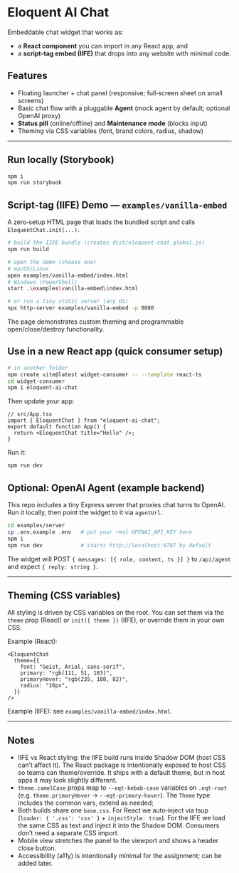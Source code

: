 # Eloquent AI Chat

Embeddable chat widget that works as:

- a **React component** you can import in any React app, and
- a **script‑tag embed (IIFE)** that drops into any website with minimal code.

## Features

- Floating launcher + chat panel (responsive; full‑screen sheet on small screens)
- Basic chat flow with a pluggable **Agent** (mock agent by default; optional OpenAI proxy)
- **Status pill** (online/offline) and **Maintenance mode** (blocks input)
- Theming via CSS variables (font, brand colors, radius, shadow)

---

## Run locally (Storybook)

```bash
npm i
npm run storybook
```

## Script‑tag (IIFE) Demo — `examples/vanilla-embed`

A zero‑setup HTML page that loads the bundled script and calls `EloquentChat.init(...)`.

```bash
# build the IIFE bundle (creates dist/eloquent-chat.global.js)
npm run build

# open the demo (choose one)
# macOS/Linux
open examples/vanilla-embed/index.html
# Windows (PowerShell)
start .\examples\vanilla-embed\index.html

# or run a tiny static server (any OS)
npx http-server examples/vanilla-embed -p 8080
```

The page demonstrates custom theming and programmable open/close/destroy functionality.

## Use in a new React app (quick consumer setup)

```bash
# in another folder
npm create vite@latest widget-consumer -- --template react-ts
cd widget-consumer
npm i eloquent-ai-chat
```

Then update your app:

```tsx
// src/App.tsx
import { EloquentChat } from "eloquent-ai-chat";
export default function App() {
  return <EloquentChat title="Hello" />;
}
```

Run it:

```bash
npm run dev
```

## Optional: OpenAI Agent (example backend)

This repo includes a tiny Express server that proxies chat turns to OpenAI. Run it locally, then point the widget to it via `agentUrl`.

```bash
cd examples/server
cp .env.example .env   # put your real OPENAI_API_KEY here
npm i
npm run dev            # starts http://localhost:8787 by default
```

The widget will POST `{ messages: [{ role, content, ts }] }` to `/api/agent` and expect `{ reply: string }`.

---

## Theming (CSS variables)

All styling is driven by CSS variables on the root. You can set them via the `theme` prop (React) or `init({ theme })` (IIFE), or override them in your own CSS.

Example (React):

```tsx
<EloquentChat
  theme={{
    font: "Geist, Arial, sans-serif",
    primary: "rgb(111, 51, 183)",
    primaryHover: "rgb(235, 108, 82)",
    radius: "16px",
  }}
/>
```

Example (IIFE): see `examples/vanilla-embed/index.html`.

---

## Notes

- IIFE vs React styling: the IIFE build runs inside Shadow DOM (host CSS can’t affect it). The React package is intentionally exposed to host CSS so teams can theme/override. It ships with a default theme, but in host apps it may look slightly different.
- `theme.camelCase` props map to `--eqt-kebab-case` variables on `.eqt-root` (e.g. `theme.primaryHover` → `--eqt-primary-hover`). The `Theme` type includes the common vars, extend as needed;
- Both builds share one `base.css`. For React we auto‑inject via tsup (`loader: { '.css': 'css' }` + `injectStyle: true`). For the IIFE we load the same CSS as text and inject it into the Shadow DOM. Consumers don’t need a separate CSS import.
- Mobile view stretches the panel to the viewport and shows a header close button.
- Accessibility (a11y) is intentionally minimal for the assignment; can be added later.
